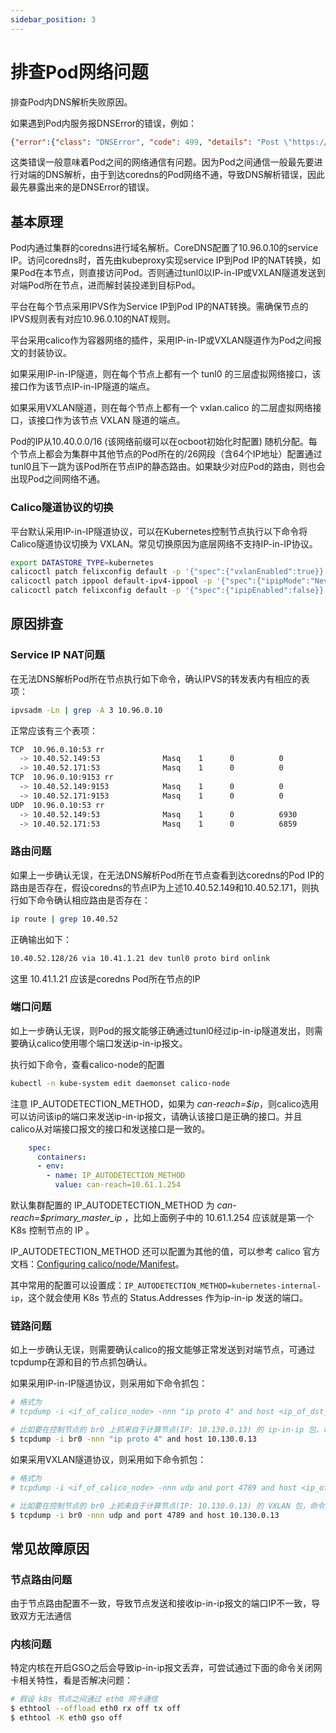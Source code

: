 ```yaml
---
sidebar_position: 3
---
```


# 排查Pod网络问题

排查Pod内DNS解析失败原因。

如果遇到Pod内服务报DNSError的错误，例如：

```json
{"error":{"class": "DNSError", "code": 499, "details": "Post \"https://default-kevstone:30357/v3/auth/tokens\": dial tcp: lookup default-kevstone: i/o timeout"}}
```

这类错误一般意味着Pod之间的网络通信有问题。因为Pod之间通信一般最先要进行对端的DNS解析，由于到达coredns的Pod网络不通，导致DNS解析错误，因此最先暴露出来的是DNSError的错误。

## 基本原理

Pod内通过集群的coredns进行域名解析。CoreDNS配置了10.96.0.10的service IP。访问coredns时，首先由kubeproxy实现service IP到Pod IP的NAT转换，如果Pod在本节点，则直接访问Pod。否则通过tunl0以IP-in-IP或VXLAN隧道发送到对端Pod所在节点，进而解封装投递到目标Pod。

平台在每个节点采用IPVS作为Service IP到Pod IP的NAT转换。需确保节点的IPVS规则表有对应10.96.0.10的NAT规则。

平台采用calico作为容器网络的插件，采用IP-in-IP或VXLAN隧道作为Pod之间报文的封装协议。

如果采用IP-in-IP隧道，则在每个节点上都有一个 tunl0 的三层虚拟网络接口，该接口作为该节点IP-in-IP隧道的端点。

如果采用VXLAN隧道，则在每个节点上都有一个 vxlan.calico 的二层虚拟网络接口，该接口作为该节点 VXLAN 隧道的端点。

Pod的IP从10.40.0.0/16 (该网络前缀可以在ocboot初始化时配置) 随机分配。每个节点上都会为集群中其他节点的Pod所在的/26网段（含64个IP地址）配置通过tunl0且下一跳为该Pod所在节点IP的静态路由。如果缺少对应Pod的路由，则也会出现Pod之间网络不通。

### Calico隧道协议的切换

平台默认采用IP-in-IP隧道协议，可以在Kubernetes控制节点执行以下命令将Calico隧道协议切换为 VXLAN。常见切换原因为底层网络不支持IP-in-IP协议。

```bash
export DATASTORE_TYPE=kubernetes
calicoctl patch felixconfig default -p '{"spec":{"vxlanEnabled":true}}'
calicoctl patch ippool default-ipv4-ippool -p '{"spec":{"ipipMode":"Never", "vxlanMode":"Always"}}'   ## wait for the vxlan.calico interface to be created and traffic to be routed through it
calicoctl patch felixconfig default -p '{"spec":{"ipipEnabled":false}}'
```


## 原因排查

### Service IP NAT问题

在无法DNS解析Pod所在节点执行如下命令，确认IPVS的转发表内有相应的表项：

```bash
ipvsadm -Ln | grep -A 3 10.96.0.10
```

正常应该有三个表项：
```bash
TCP  10.96.0.10:53 rr
  -> 10.40.52.149:53              Masq    1      0          0
  -> 10.40.52.171:53              Masq    1      0          0
TCP  10.96.0.10:9153 rr
  -> 10.40.52.149:9153            Masq    1      0          0
  -> 10.40.52.171:9153            Masq    1      0          0
UDP  10.96.0.10:53 rr
  -> 10.40.52.149:53              Masq    1      0          6930
  -> 10.40.52.171:53              Masq    1      0          6859
```

### 路由问题

如果上一步确认无误，在无法DNS解析Pod所在节点查看到达coredns的Pod IP的路由是否存在，假设coredns的节点IP为上述10.40.52.149和10.40.52.171，则执行如下命令确认相应路由是否存在：

```bash
ip route | grep 10.40.52
```

正确输出如下：

```bash
10.40.52.128/26 via 10.41.1.21 dev tunl0 proto bird onlink
```

这里 10.41.1.21 应该是coredns Pod所在节点的IP

### 端口问题

如上一步确认无误，则Pod的报文能够正确通过tunl0经过ip-in-ip隧道发出，则需要确认calico使用哪个端口发送ip-in-ip报文。

执行如下命令，查看calico-node的配置

```bash
kubectl -n kube-system edit daemonset calico-node
```

注意 IP_AUTODETECTION_METHOD，如果为 *can-reach=$ip*，则calico选用可以访问该ip的端口来发送ip-in-ip报文，请确认该接口是正确的接口。并且calico从对端接口报文的接口和发送接口是一致的。

```yaml
    spec:
      containers:
      - env:
        - name: IP_AUTODETECTION_METHOD
          value: can-reach=10.61.1.254
```

默认集群配置的 IP_AUTODETECTION_METHOD 为 *can-reach=$primary_master_ip* ，比如上面例子中的 10.61.1.254 应该就是第一个 K8s 控制节点的 IP 。

IP_AUTODETECTION_METHOD 还可以配置为其他的值，可以参考 calico 官方文档：[Configuring calico/node/Manifest](https://projectcalico.docs.tigera.io/reference/node/configuration#ip-autodetection-methods)。

其中常用的配置可以设置成：`IP_AUTODETECTION_METHOD=kubernetes-internal-ip`，这个就会使用 K8s 节点的 Status.Addresses 作为ip-in-ip 发送的端口。


### 链路问题

如上一步确认无误，则需要确认calico的报文能够正常发送到对端节点，可通过tcpdump在源和目的节点抓包确认。

如果采用IP-in-IP隧道协议，则采用如下命令抓包：
```bash
# 格式为
# tcpdump -i <if_of_calico_node> -nnn "ip proto 4" and host <ip_of_dst_node>

# 比如要在控制节点的 br0 上抓来自于计算节点(IP: 10.130.0.13) 的 ip-in-ip 包，命令如下：
$ tcpdump -i br0 -nnn "ip proto 4" and host 10.130.0.13
```

如果采用VXLAN隧道协议，则采用如下命令抓包：
```bash
# 格式为
# tcpdump -i <if_of_calico_node> -nnn udp and port 4789 and host <ip_of_dst_node>

# 比如要在控制节点的 br0 上抓来自于计算节点(IP: 10.130.0.13) 的 VXLAN 包，命令如下：
$ tcpdump -i br0 -nnn udp and port 4789 and host 10.130.0.13
```


## 常见故障原因

### 节点路由问题

由于节点路由配置不一致，导致节点发送和接收ip-in-ip报文的端口IP不一致，导致双方无法通信

### 内核问题

特定内核在开启GSO之后会导致ip-in-ip报文丢弃，可尝试通过下面的命令关闭网卡相关特性，看是否解决问题：

```bash
# 假设 k8s 节点之间通过 eth0 网卡通信
$ ethtool --offload eth0 rx off tx off 
$ ethtool -K eth0 gso off
```

